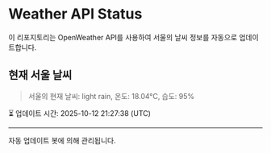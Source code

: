 
# Weather API Status

이 리포지토리는 OpenWeather API를 사용하여 서울의 날씨 정보를 자동으로 업데이트합니다.

## 현재 서울 날씨
> 서울의 현재 날씨: light rain, 온도: 18.04°C, 습도: 95%

⏳ 업데이트 시간: 2025-10-12 21:27:38 (UTC)

---
자동 업데이트 봇에 의해 관리됩니다.

